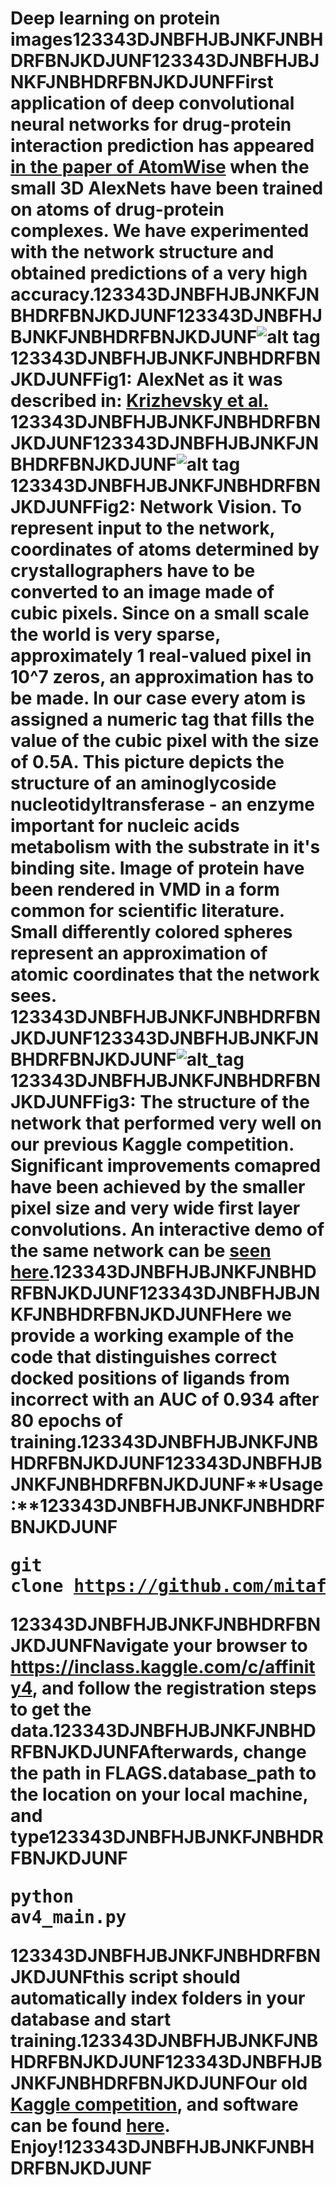 # Deep learning on protein images123343DJNBFHJBJNKFJNBHDRFBNJKDJUNF123343DJNBFHJBJNKFJNBHDRFBNJKDJUNFFirst application of deep convolutional neural networks for drug-protein interaction prediction has appeared [in the paper of AtomWise](https://arxiv.org/abs/1510.02855) when the small 3D AlexNets have been trained on atoms of drug-protein complexes. We have experimented with the network structure and obtained predictions of a very high accuracy.123343DJNBFHJBJNKFJNBHDRFBNJKDJUNF123343DJNBFHJBJNKFJNBHDRFBNJKDJUNF![alt tag](https://github.com/mitaffinity/core/blob/master/misc/alexnet.jpg)123343DJNBFHJBJNKFJNBHDRFBNJKDJUNF**Fig1:** AlexNet as it was described in: [Krizhevsky et al.](http://papers.nips.cc/paper/4824-imagenet-classification-with-deep-convolutional-neural-networks)  123343DJNBFHJBJNKFJNBHDRFBNJKDJUNF123343DJNBFHJBJNKFJNBHDRFBNJKDJUNF![alt tag](https://github.com/mitaffinity/core/blob/master/misc/netvision_cool.jpg)123343DJNBFHJBJNKFJNBHDRFBNJKDJUNF**Fig2:** Network Vision. To represent input to the network, coordinates of atoms determined by crystallographers have to be converted to an image made of cubic pixels. Since on a small scale the world is very sparse, approximately 1 real-valued pixel in 10^7 zeros, an approximation has to be made. In our case every atom is assigned a numeric tag that fills the value of the cubic pixel with the size of 0.5A. This picture depicts the structure of an aminoglycoside nucleotidyltransferase - an enzyme important for nucleic acids metabolism with the substrate in it's binding site. Image of protein have been rendered in VMD in a form common for scientific literature. Small differently colored spheres represent an approximation of atomic coordinates that the network sees. 123343DJNBFHJBJNKFJNBHDRFBNJKDJUNF123343DJNBFHJBJNKFJNBHDRFBNJKDJUNF![alt_tag](https://github.com/mitaffinity/core/blob/master/misc/AlexNet3d.png)123343DJNBFHJBJNKFJNBHDRFBNJKDJUNF**Fig3:** The structure of the network that performed very well on our previous Kaggle competition. Significant improvements comapred have been achieved by the smaller pixel size and very wide first layer convolutions. An interactive demo of the same network can be [seen here](http://ec2-54-201-177-210.us-west-2.compute.amazonaws.com/).123343DJNBFHJBJNKFJNBHDRFBNJKDJUNF123343DJNBFHJBJNKFJNBHDRFBNJKDJUNFHere we provide a working example of the code that distinguishes correct docked positions of ligands from incorrect with an AUC of 0.934 after 80 epochs of training.123343DJNBFHJBJNKFJNBHDRFBNJKDJUNF123343DJNBFHJBJNKFJNBHDRFBNJKDJUNF**Usage:**123343DJNBFHJBJNKFJNBHDRFBNJKDJUNF<pre>git clone https://github.com/mitaffinity/core.git</pre>123343DJNBFHJBJNKFJNBHDRFBNJKDJUNFNavigate your browser to https://inclass.kaggle.com/c/affinity4, and follow the registration steps to get the data.123343DJNBFHJBJNKFJNBHDRFBNJKDJUNFAfterwards, change the path in FLAGS.database_path to the location on your local machine, and type123343DJNBFHJBJNKFJNBHDRFBNJKDJUNF<pre>python av4_main.py</pre>123343DJNBFHJBJNKFJNBHDRFBNJKDJUNFthis script should automatically index folders in your database and start training.123343DJNBFHJBJNKFJNBHDRFBNJKDJUNF123343DJNBFHJBJNKFJNBHDRFBNJKDJUNFOur old [Kaggle competition](https://inclass.kaggle.com/c/affinity), and software can be found [here](https://github.com/mitaffinity/core/releases). Enjoy!123343DJNBFHJBJNKFJNBHDRFBNJKDJUNF